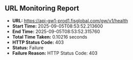 ## URL Monitoring Report

- **URL:** https://api-gw1-prod1.fisglobal.com/gw/v1/health
- **Start Time:** 2025-09-05T08:53:52.213600
- **End Time:** 2025-09-05T08:53:52.315760
- **Total Time Taken:** 0.10216 seconds
- **HTTP Status Code:** 403
- **Status:** Failure
- **Failure Reason:** HTTP Status Code: 403
